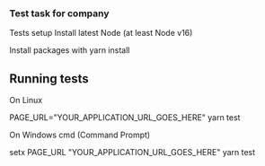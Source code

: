 ### Test task for company
Tests setup
Install latest Node (at least Node v16)

Install packages with yarn install

## Running tests
On Linux

PAGE_URL="YOUR_APPLICATION_URL_GOES_HERE" yarn test

On Windows cmd (Command Prompt)

setx PAGE_URL "YOUR_APPLICATION_URL_GOES_HERE"
yarn test


